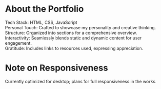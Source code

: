 # About the Portfolio
Tech Stack: HTML, CSS, JavaScript  
Personal Touch: Crafted to showcase my personality and creative thinking.  
Structure: Organized into sections for a comprehensive overview.  
Interactivity: Seamlessly blends static and dynamic content for user engagement.  
Gratitude: Includes links to resources used, expressing appreciation. 

# Note on Responsiveness
Currently optimized for desktop; plans for full responsiveness in the works.
